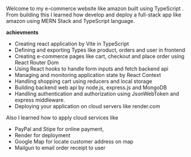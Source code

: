 Welcome to my e-commerce website like amazon built using TypeScript . From building this I learned how develop and deploy a full-stack app like amazon using MERN Stack and TypeScript language.

**achievments**

- Creating react application by Vite in TypeScript
- Defining and exporting Types like product, orders and user in frontend
- Creating e-commerce pages like cart, checkout and place order using React Router Dom
- Using React hooks to handle form inputs and fetch backend api
- Managing and monitoring application state by React Context
- Handling shopping cart using reducers and local storage
- Building backend web api by node.js, express.js and MongoDB
- Handling authentication and authorization using JsonWebToken and express middleware.
- Deploying your application on cloud servers like render.com

Also I learned how to apply cloud services like

- PayPal and Stipe for online payment,
- Render for deployment
- Google Map for locate customer address on map
- Mailgun to email order receipt to user
